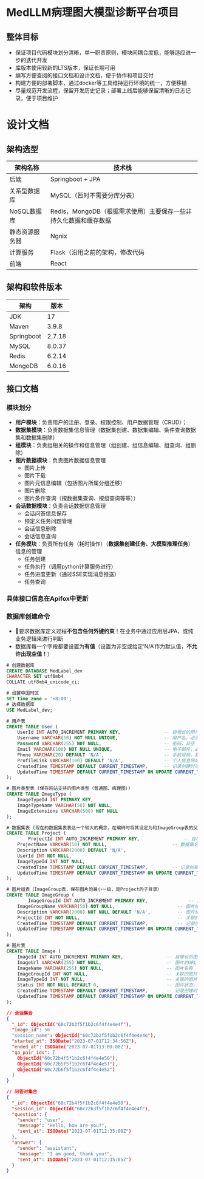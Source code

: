 # MedLLM病理图大模型诊断平台项目

## 整体目标

- 保证项目代码模块划分清晰，单一职责原则，模块间耦合度低，能够适应进一步的迭代开发
- 库版本使用较新的LTS版本，保证长期可用
- 编写方便查阅的接口文档和设计文档，便于协作和项目交付
- 构建方便的部署脚本，通过docker等工具维持运行环境的统一，方便移植
- 尽量规范开发流程，保留开发历史记录；部署上线后能够保留清晰的日志记录，便于项目维护



# 设计文档

## 架构选型

| 架构名称       | 技术栈                                                       |
| -------------- | ------------------------------------------------------------ |
| 后端           | Springboot + JPA                                             |
| 关系型数据库   | MySQL（暂时不需要分库分表）                                  |
| NoSQL数据库    | Redis，MongoDB（根据需求使用）主要保存一些非持久化数据和缓存数据 |
| 静态资源服务器 | Ngnix                                                        |
| 计算服务       | Flask（沿用之前的架构，修改代码                              |
| 前端           | React                                                        |

## 架构和软件版本

| 架构       | 版本   |
| ---------- | ------ |
| JDK        | 17     |
| Maven      | 3.9.8  |
| Springboot | 2.7.18 |
| MySQL      | 8.0.37 |
| Redis      | 6.2.14 |
| MongoDB    | 6.0.16 |



## 接口文档

### 模块划分

- **用户模块**：负责用户的注册、登录、权限控制、用户数据管理（CRUD）；
- **数据集模块**：负责数据集信息管理（数据集创建、数据集编辑、条件查询数据集和数据集删除）
- **组模块**：负责组相关的操作和信息管理（组创建、组信息编辑、组查询、组删除）
- **图片数据模块**：负责图片数据信息管理
  - 图片上传
  - 图片下载
  - 图片元信息编辑（包括图片所属分组迁移）
  - 图片删除
  - 图片条件查询（按数据集查询、按组查询等等））
- **会话数据模块**：负责会话数据信息管理
  - 会话问答信息保存
  - 预定义任务问题管理
  - 会话信息删除
  - 会话信息查询
- **任务模块**：负责所有任务（耗时操作）（**数据集创建任务、大模型推理任务**）信息的管理
  - 任务创建
  - 任务执行（调用python计算服务进行）
  - 任务进度更新（通过SSE实现消息推送）
  - 任务查询



### 具体接口信息在Apifox中更新

### 数据库创建命令

- 要求数据库定义过程**不包含任何外键约束**！在业务中通过应用层JPA，或纯业务逻辑来进行判断
- 数据库每一个字段都要设置为**有值**（设置为非空或给定‘N/A’作为默认值，**不允许出现空值！**）

```sql
# 创建数据库
CREATE DATABASE MedLabel_dev
CHARACTER SET utf8mb4
COLLATE utf8mb4_unicode_ci;

# 设置中国时区
SET time_zone = '+8:00';
# 选择数据库
USE MedLabel_dev;

# 用户表
CREATE TABLE User (
    UserId INT AUTO_INCREMENT PRIMARY KEY,                -- 自增长的用户ID
    Username VARCHAR(50) NOT NULL UNIQUE,                 -- 用户名，必须唯一且非空
    Password VARCHAR(255) NOT NULL,                       -- 密码，非空
    Email VARCHAR(100) NOT NULL UNIQUE,                   -- 电子邮件，必须唯一且非空
    Phone VARCHAR(20) DEFAULT 'N/A',                      -- 手机号码，默认为'N/A'
    ProfileLink VARCHAR(100) DEFAULT 'N/A',               -- 个人信息网站链接，默认为'N/A'
    CreatedTime TIMESTAMP DEFAULT CURRENT_TIMESTAMP,      -- 记录创建时间，默认为当前时间
    UpdatedTime TIMESTAMP DEFAULT CURRENT_TIMESTAMP ON UPDATE CURRENT_TIMESTAMP -- 记录最后更新时间，默认为当前时间并在更新时自动修改
);

# 图片类型表 (保存网站支持的图片类型（普通图、病理图）)
CREATE TABLE ImageType (
    ImageTypeId INT PRIMARY KEY,
    ImageTypeName VARCHAR(50) NOT NULL,
    ImageExtensions VARCHAR(500) NOT NULL
);

# 数据集表 (现在的数据集表表达一个较大的概念，在编码时将其设定为和ImageGroup表的父目录，形成两层目录来确定一组图片)
CREATE TABLE Project (
		ProjectId INT AUTO_INCREMENT PRIMARY KEY,                -- 自增长的数据集ID
  	ProjectName VARCHAR(50) NOT NULL,                        -- 数据集名，非空
  	Description VARCHAR(2000) DEFAULT 'N/A',								   -- 数据集描述信息，默认为'N/A'
  	UserId INT NOT NULL,																		 -- 关联的用户，外键（不在数据库中设计外键） 
  	ImageTypeId INT NOT NULL,																 -- 关联的图片类型，外键（不在数据库中设计外键）
  	CreatedTime TIMESTAMP DEFAULT CURRENT_TIMESTAMP,         -- 记录创建时间，默认为当前时间
    UpdatedTime TIMESTAMP DEFAULT CURRENT_TIMESTAMP ON UPDATE CURRENT_TIMESTAMP -- 记录最后更新时间，默认为当前时间并在更新时自动修改
);

# 图片组表（ImageGroup表，保存图片的最小一级，是Project的子目录）
CREATE TABLE ImageGroup (
		ImageGroupId INT AUTO_INCREMENT PRIMARY KEY,               -- 自增长的图片组ID
    ImageGroupName VARCHAR(50) NOT NULL,                       -- 图片组名，非空
    Description VARCHAR(2000) NOT NULL DEFAULT 'N/A',          -- 图片组描述信息，非空，默认为'N/A'
    ProjectId INT NOT NULL,                                    -- 关联的数据集ID，外键（不在数据库中设计外键）
    CreatedTime TIMESTAMP DEFAULT CURRENT_TIMESTAMP,           -- 记录创建时间，默认为当前时间
    UpdatedTime TIMESTAMP DEFAULT CURRENT_TIMESTAMP ON UPDATE CURRENT_TIMESTAMP -- 记录最后更新时间，默认为当前时间并在更新时自动修改
);

# 图片表 
CREATE TABLE Image (
    ImageId INT AUTO_INCREMENT PRIMARY KEY,                -- 自增长的图片ID
    ImageUrl VARCHAR(255) NOT NULL,                        -- 图片的URL，非空
    ImageName VARCHAR(255) NOT NULL,                       -- 图片名称
    ImageGroupId INT NOT NULL,                             -- 关联的图片组ID，外键（不在数据库中设计外键）
    ImageTypeId INT NOT NULL,                              -- 关联的图片类型ID，外键（不在数据库中设计外键）
    Status INT NOT NULL DEFAULT 0,                         -- 图片状态，默认为0 （0:未标注，1:已标注，2:标注完成）
    CreatedTime TIMESTAMP DEFAULT CURRENT_TIMESTAMP,       -- 记录创建时间，默认为当前时间
    UpdatedTime TIMESTAMP DEFAULT CURRENT_TIMESTAMP ON UPDATE CURRENT_TIMESTAMP -- 记录最后更新时间，默认为当前时间并在更新时自动修改
);

```

```json
// 会话集合
{
  "_id": ObjectId("60c72b3f5f1b2c6f4f4e4e4f"),
  "image_id": 50
  "session_name": ObjectId("60c72b2f5f1b2c6f4f4e4e4e"),
  "started_at": ISODate("2023-07-01T12:34:56Z"),
  "ended_at": ISODate("2023-07-01T13:00:00Z"),
  "qa_pair_ids": [
    ObjectId("60c72b4f5f1b2c6f4f4e4e50"),
    ObjectId("60c72b5f5f1b2c6f4f4e4e51"),
    ObjectId("60c72b6f5f1b2c6f4f4e4e52")
  ]
}

// 问答对集合
{
  "_id": ObjectId("60c72b4f5f1b2c6f4f4e4e50"),
  "session_id": ObjectId("60c72b3f5f1b2c6f4f4e4e4f"),
  "question": {
    "sender": "user",
    "message": "Hello, how are you?",
    "sent_at": ISODate("2023-07-01T12:35:00Z")
  },
  "answer": {
    "sender": "assistant",
    "message": "I am good, thank you!",
    "sent_at": ISODate("2023-07-01T12:35:05Z")
  }
}

```

